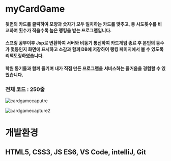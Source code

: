 # myCardGame

#### 뒷면의 카드를 클릭하여 모양과 숫자가 모두 일치하는 카드를 맞추고, 총 시도횟수를 비교하여 횟수가 적을수록 높은 랭킹을 받는 프로그램입니다.
#### 스프링 공부이후 Jsp로 변환하여 서버와 비동기 통신하여 카드게임 종료 후 본인의 등수가 몇등인지 화면에 표시하고 소감과 함께 DB에 저장하여 랭킹 페이지에서 볼 수 있도록 리팩토링하였습니다. 
#### 학원 동기들과 함께 즐기며 내가 직접 만든 프로그램을 서비스하는 즐거움을 경험할 수 있었습니다. 

### 전체 코드 : 250줄

![cardgamecaputre](https://github.com/tkdgns11/myCardGame/assets/134262318/0f7aa60e-2dcb-4b0d-b9a0-a915c53f521a)

![cardgamecapture2](https://github.com/tkdgns11/myCardGame/assets/134262318/4524aaf8-7da7-4ab3-854a-7cfcb736f8fd)

# 개발환경
## HTML5, CSS3, JS ES6, VS Code, intelliJ, Git
